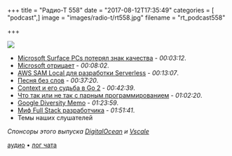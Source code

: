 +++
title = "Радио-Т 558"
date = "2017-08-12T17:35:49"
categories = [ "podcast",]
image = "images/radio-t/rt558.jpg"
filename = "rt_podcast558"

+++

![](https://radio-t.com/images/radio-t/rt558.jpg)

- [Microsoft Surface PCs потерял знак качества](https://www.theverge.com/circuitbreaker/2017/8/10/16125294/microsoft-surface-consumer-reports-hardware-freezing-shutdowns-problems) - *00:03:12*.
- [Microsoft отрицает](https://www.engadget.com/2017/08/10/microsoft-surface-reliability-consumer-reports/) - *00:08:02*.
- [AWS SAM Local для разработки Serverless](https://aws.amazon.com/blogs/aws/new-aws-sam-local-beta-build-and-test-serverless-applications-locally/) - *00:13:07*.
- [Песня без слов](https://www.engadget.com/2017/08/10/silent-10-minute-song-itunes-car-stereo-trick/) - *00:37:20*.
- [Context и его судьба в Go 2](https://faiface.github.io/post/context-should-go-away-go2/) - *00:42:39*.
- [Что так или не так с парным программированием](https://dev.to/mortoray/why-im-not-a-fan-of-pair-programming) - *01:02:20*.
- [Google Diversity Memo](https://diversitymemo.com/) - *01:23:59*.
- [Миф Full Stack разработчика](https://www.themartec.com/insidelook/full-stack-developer-myth) - *01:51:41*.
- Темы наших слушателей

*Спонсоры этого выпуска [DigitalOcean](https://do.co/radiot) и [Vscale](http://bit.ly/radio-t_vscale)*


[аудио](https://cdn.radio-t.com/rt_podcast558.mp3) • [лог чата](http://chat.radio-t.com/logs/radio-t-558.html)
<audio src="https://cdn.radio-t.com/rt_podcast558.mp3" preload="none"></audio>
